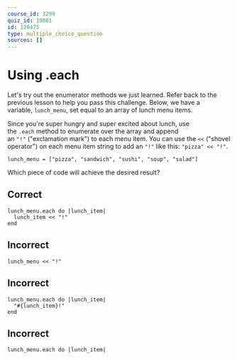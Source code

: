 ```yaml
---
course_id: 3299
quiz_id: 19081
id: 120475
type: multiple_choice_question
sources: []
---
```


# Using .each

Let's try out the enumerator methods we just learned. Refer back to the previous
lesson to help you pass this challenge. Below, we have a
variable,&nbsp;`lunch_menu`, set equal to an array of lunch menu items.

Since you're super hungry and super excited about lunch, use
the&nbsp;`.each`&nbsp;method to enumerate over the array and append
an&nbsp;`"!"`&nbsp;("exclamation mark") to each menu item. You can use
the&nbsp;`<<`&nbsp;("shovel operator") on each menu item string to add
an&nbsp;`"!"`&nbsp;like this:&nbsp;`"pizza" << "!"`.

```
lunch_menu = ["pizza", "sandwich", "sushi", "soup", "salad"]
```

Which piece of code will achieve the desired result?

## Correct

```
lunch_menu.each do |lunch_item|
  lunch_item << "!"
end
```

## Incorrect

```
lunch_menu << "!"
```

## Incorrect

```
lunch_menu.each do |lunch_item|
  "#{lunch_item}!"
end
```

## Incorrect

```
lunch_menu.each do |lunch_item|
```
